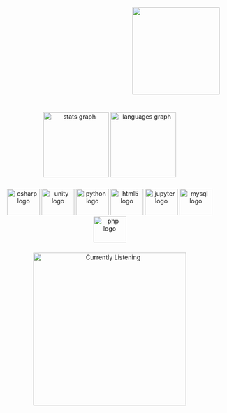 <div align="right">
  <img height="200" src="https://media.giphy.com/media/rgbAtUv07WAW4/giphy.gif"  />
</div>

###

<br clear="both">

<div align="center">
  <img src="https://github-readme-stats.vercel.app/api?username=JereBorgobello&hide_title=false&hide_rank=false&show_icons=true&include_all_commits=false&count_private=true&disable_animations=false&theme=github_dark&locale=en&hide_border=false&order=1" height="150" alt="stats graph"  />
  <img src="https://github-readme-stats.vercel.app/api/top-langs?username=JereBorgobello&locale=en&hide_title=false&layout=compact&card_width=320&langs_count=4&theme=github_dark&hide_border=false&order=2&custom_title=My GitHub Stats" height="150" alt="languages graph"  />
</div>

###

<div align="center">
  <img src="https://cdn.jsdelivr.net/gh/devicons/devicon/icons/csharp/csharp-original.svg" height="60" width="75" alt="csharp logo"  />
  <img src="https://cdn.jsdelivr.net/gh/devicons/devicon/icons/unity/unity-original.svg" height="60" width="75" alt="unity logo"  />
  <img src="https://cdn.jsdelivr.net/gh/devicons/devicon/icons/python/python-original.svg" height="60" width="75" alt="python logo"  />
  <img src="https://cdn.jsdelivr.net/gh/devicons/devicon/icons/html5/html5-plain-wordmark.svg" height="60" width="75" alt="html5 logo"  />
  <img src="https://cdn.jsdelivr.net/gh/devicons/devicon/icons/jupyter/jupyter-original-wordmark.svg" height="60" width="75" alt="jupyter logo"  />
  <img src="https://cdn.jsdelivr.net/gh/devicons/devicon/icons/mysql/mysql-original-wordmark.svg" height="60" width="75" alt="mysql logo"  />
  <img src="https://cdn.jsdelivr.net/gh/devicons/devicon/icons/php/php-plain.svg" height="60" width="75" alt="php logo"  />
</div>

###

<div align="center">
<img src="https://novatorem-git-main-jereborgobello.vercel.app/api/spotify" alt="Currently Listening" width="350" />
</div>
